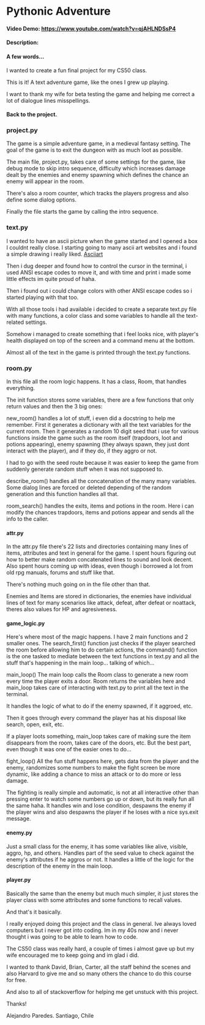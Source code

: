 # Pythonic Adventure

#### Video Demo: https://www.youtube.com/watch?v=qjAHLNDSsP4

#### Description:


#### A few words...

I wanted to create a fun final project for my CS50 class.

This is it! A text adventure game, like the ones I grew up playing.

I want to thank my wife for beta testing the game and helping me correct a lot 
of dialogue lines misspellings.


#### Back to the project.

### project.py
The game is a simple adventure game, in a medieval fantasy setting. The goal of
the game is to exit the dungeon with as much loot as possible.

The main file, project.py, takes care of some settings for the game, like debug
mode to skip intro sequence, difficulty which increases damage dealt by the 
enemies and enemy spawning which defines the chance an enemy will appear in the
room.

There's also a room counter, which tracks the players progress and also define
some dialog options.

Finally the file starts the game by calling the intro sequence.

### text.py
I wanted to have an ascii picture when the game started and I opened a box 
I couldnt really close. I starting going to many ascii art websites and i 
found a simple drawing i really liked. [Asciiart](https://www.asciiart.eu/)

Then i dug deeper and found how to control the cursor in the terminal, i used
ANSI escape codes to move it, and with time and print i made some little effects
im quite proud of haha.

Then i found out i could change colors with other ANSI escape codes so i started
playing with that too.

With all those tools i had available i decided to create a separate text.py file
with many functions, a color class and some variables to handle all the 
text-related settings.

Somehow i managed to create something that i feel looks nice, with player's
health displayed on top of the screen and a command menu at the bottom.

Almost all of the text in the game is printed through the text.py functions.

### room.py
In this file all the room logic happens. It has a class, Room, that handles
everything. 

The init function stores some variables, there are a few functions that only
return values and then the 3 big ones:

new_room() handles a lot of stuff, i even did a docstring to help me remember.
First it generates a dictionary with all the text variables for the current
room. Then it generates a random 10 digit seed that i use for various functions
inside the game such as the room itself (trapdoors, loot and potions appearing),
enemy spawning (they always spawn, they just dont interact with the player),
and if they do, if they aggro or not. 

I had to go with the seed route because it was easier to keep the game from 
suddenly generate random stuff when it was not supposed to.

describe_room() handles all the concatenation of the many many variables. Some 
dialog lines are forced or deleted depending of the random generation and this 
function handles all that.

room_search() handles the exits, items and potions in the room. Here i can 
modify the chances trapdoors, items and potions appear and sends all the info 
to the caller.

#### attr.py 
In the attr.py file there's 22 lists and directories containing
many lines of items, attributes and text in general for the game. I spent hours
figuring out how to better make random concatenated lines to sound and look 
decent. Also spent hours coming up with ideas, even though i borrowed a lot from
old rpg manuals, forums and stuff like that.

There's nothing much going on in the file other than that.

Enemies and Items are stored in dictionaries, the enemies have individual lines
of text for many scenarios like attack, defeat, after defeat or noattack, theres
also values for HP and agresiveness.

#### game_logic.py
Here's where most of the magic happens. I have 2 main functions and 2 smaller
ones. The search_first() function just checks if the player searched the room
before allowing him to do certain actions, the command() function is the one
tasked to mediate between the text functions in text.py and all the stuff that's
happening in the main loop... talking of which...

main_loop() The main loop calls the Room class to generate a new room every time
the player exits a door. Room returns the variables here and main_loop takes care
of interacting with text.py to print all the text in the terminal.

It handles the logic of what to do if the enemy spawned, if it aggroed, etc. 

Then it goes through every command the player has at his disposal like search,
open, exit, etc.

If a player loots something, main_loop takes care of making sure the item
disappears from the room, takes care of the doors, etc. But the best part, even
though it was one of the easier ones to do...

fight_loop() All the fun stuff happens here, gets data from the player and the
enemy, randomizes some numbers to make the fight screen be more dynamic, like
adding a chance to miss an attack or to do more or less damage.

The fighting is really simple and automatic, is not at all interactive other than
pressing enter to watch some numbers go up or down, but its really fun all the 
same haha. It handles win and lose condition, despawns the enemy if the player 
wins and also despawns the player if he loses with a nice sys.exit message.

#### enemy.py
Just a small class for the enemy, it has some variables like alive, visible,
aggro, hp, and others. Handles part of the seed value to check against the
enemy's attributes if he aggros or not. It handles a little of the logic for the
description of the enemy in the main loop.

#### player.py
Basically the same than the enemy but much much simpler, it just stores the 
player class with some attributes and some functions to recall values.



And that's it basically.

I really enjoyed doing this project and the class in general. Ive always loved
computers but i never got into coding. Im in my 40s now and i never thought i 
was going to be able to learn how to code.

The CS50 class was really hard, a couple of times i almost gave up but my wife 
encouraged me to keep going and im glad i did.

I wanted to thank David, Brian, Carter, all the staff behind the scenes and also
Harvard to give me and so many others the chance to do this course for free.

And also to all of stackoverflow for helping me get unstuck with this project.

Thanks!

Alejandro Paredes.
Santiago, Chile
